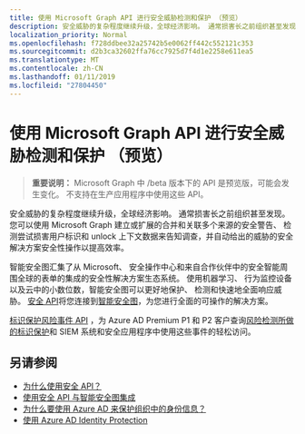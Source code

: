 ```yaml
---
title: 使用 Microsoft Graph API 进行安全威胁检测和保护 （预览）
description: 安全威胁的复杂程度继续升级，全球经济影响。 通常损害长之前组织甚至发现。 您可以使用 Microsoft Graph 建立或扩展的合并和关联多个来源的安全警告、 检测尝试损害用户标识和 unlock 上下文数据来告知调查，并自动给出的威胁的安全解决方案安全性操作以提高效率。
localization_priority: Normal
ms.openlocfilehash: f728ddbee32a25742b5e0062ff442c552121c353
ms.sourcegitcommit: d2b3ca32602ffa76cc7925d7f4d1e2258e611ea5
ms.translationtype: MT
ms.contentlocale: zh-CN
ms.lasthandoff: 01/11/2019
ms.locfileid: "27804450"
---
```

# <a name="use-the-microsoft-graph-api-for-security-threat-detection-and-protection-preview"></a>使用 Microsoft Graph API 进行安全威胁检测和保护 （预览）

> **重要说明：** Microsoft Graph 中 /beta 版本下的 API 是预览版，可能会发生变化。 不支持在生产应用程序中使用这些 API。

安全威胁的复杂程度继续升级，全球经济影响。 通常损害长之前组织甚至发现。 您可以使用 Microsoft Graph 建立或扩展的合并和关联多个来源的安全警告、 检测尝试损害用户标识和 unlock 上下文数据来告知调查，并自动给出的威胁的安全解决方案安全性操作以提高效率。

智能安全图汇集了从 Microsoft、 安全操作中心和来自合作伙伴中的安全智能周围全球的表单的集成的安全性解决方案生态系统。 使用机器学习、 行为监控设备以及云中的小数位数，智能安全图可以更好地保护、 检测和快速地全面响应威胁。 [安全 API](security-api-overview.md)将您连接到[智能安全图](https://www.microsoft.com/en-us/security/intelligence-security-api)，为您进行全面的可操作的解决方案。

[标识保护风险事件 API](identityprotection-root.md) ，为 Azure AD Premium P1 和 P2 客户查询[风险检测所做的标识保护](https://docs.microsoft.com/en-us/azure/active-directory/active-directory-identityprotection-graph-getting-started)和 SIEM 系统和安全应用程序中使用这些事件的轻松访问。

## <a name="see-also"></a>另请参阅

- [为什么使用安全 API？](/graph/security-concept-overview#why-use-the-security-api-and-connect-with-microsoft-intelligent-security-graph)
- [使用安全 API 与智能安全图集成](security-api-overview.md)
- [为什么要使用 Azure AD 来保护组织中的身份信息？](/graph/security-concept-overview#why-use-azure-ad-to-protect-identities-in-your-organization)
- [使用 Azure AD Identity Protection](identityprotection-root.md)
